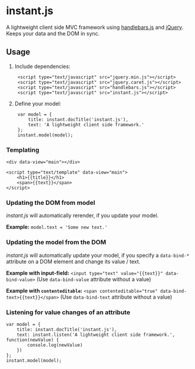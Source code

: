 instant.js
==========

A lightweight client side MVC framework using [handlebars.js](http://handlebarsjs.com/) and [jQuery](http://jquery.com/). Keeps your data and the DOM in sync.

Usage
-----

1. Include dependencies:

		<script type="text/javascript" src="jquery.min.js"></script>
		<script type="text/javascript" src="jquery.caret.js"></script>
		<script type="text/javascript" src="handlebars.js"></script>
		<script type="text/javascript" src="instant.js"></script>

2. Define your model:

		var model = {
			title: instant.docTitle('instant.js'),
			text: 'A lightweight client side framework.'
		};
		instant.model(model);

### Templating

	<div data-view="main"></div>

	<script type="text/template" data-view="main">
		<h1>{{title}}</h1>
		<span>{{text}}</span>
	</script>

### Updating the DOM from model

*instant.js* will automatically rerender, if you update your model.

**Example:** `model.text = 'Some new text.'`

### Updating the model from the DOM

*instant.js* will automatically update your model, if you specify a `data-bind-*` attribute on a DOM element and change its value / text.

**Example with input-field:** `<input type="text" value="{{text}}" data-bind-value>` (Use `data-bind-value` attribute without a value)

**Example with `contenteditable`:** `<span contenteditable="true" data-bind-text>{{text}}</span>` (Use `data-bind-text` attribute without a value)

### Listening for value changes of an attribute

	var model = {
		title: instant.docTitle('instant.js'),
		text: instant.listen('A lightweight client side framework.', function(newValue) {
			console.log(newValue)
		})
	};
	instant.model(model);